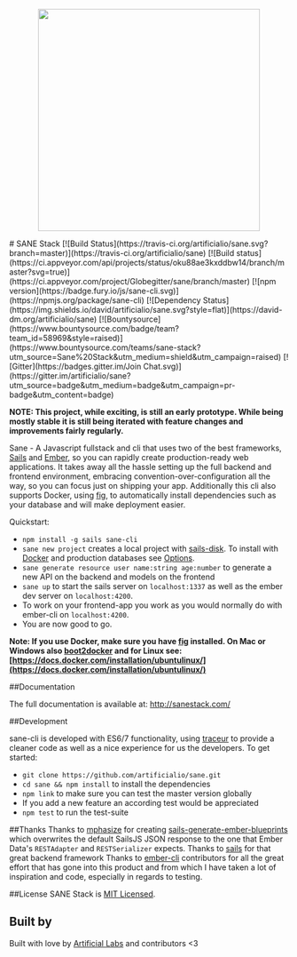 <p align="center">
  <img src="https://camo.githubusercontent.com/b8ecf54b15f51c7c992d6fce003b661c96d8acec/68747470733a2f2f63646e2e7261776769742e636f6d2f6172746966696369616c696f2f73616e652f67682d70616765732f5f696e636c756465732f73616e652d6c6f676f2e737667" width="400"/>
</p>
# SANE Stack
[![Build Status](https://travis-ci.org/artificialio/sane.svg?branch=master)](https://travis-ci.org/artificialio/sane) [![Build status](https://ci.appveyor.com/api/projects/status/oku88ae3kxddbw14/branch/master?svg=true)](https://ci.appveyor.com/project/Globegitter/sane/branch/master) [![npm version](https://badge.fury.io/js/sane-cli.svg)](https://npmjs.org/package/sane-cli) [![Dependency Status](https://img.shields.io/david/artificialio/sane.svg?style=flat)](https://david-dm.org/artificialio/sane) [![Bountysource](https://www.bountysource.com/badge/team?team_id=58969&style=raised)](https://www.bountysource.com/teams/sane-stack?utm_source=Sane%20Stack&utm_medium=shield&utm_campaign=raised) [![Gitter](https://badges.gitter.im/Join Chat.svg)](https://gitter.im/artificialio/sane?utm_source=badge&utm_medium=badge&utm_campaign=pr-badge&utm_content=badge) 

**NOTE: This project, while exciting, is still an early prototype. While being mostly stable it is still being iterated with feature changes and improvements fairly regularly.**

Sane - A Javascript fullstack and cli that uses two of the best frameworks, [Sails](http://sailsjs.org/) and [Ember](http://emberjs.com/), so you can rapidly create production-ready web applications. It takes away all the hassle setting up the full backend and frontend environment, embracing convention-over-configuration all the way, so you can focus just on shipping your app. Additionally this cli also supports Docker, using [fig](http://www.fig.sh/), to automatically install dependencies such as your database and will make deployment easier.

Quickstart:
* `npm install -g sails sane-cli`
* `sane new project` creates a local project with [sails-disk](https://github.com/balderdashy/sails-disk). To install with [Docker](https://www.docker.com/) and production databases see [Options](http://sanestack.com/#sane-stack-options).
* `sane generate resource user name:string age:number` to generate a new API on the backend and models on the frontend
* `sane up` to start the sails server on `localhost:1337` as well as the ember dev server on `localhost:4200`.
* To work on your frontend-app you work as you would normally do with ember-cli on `localhost:4200`.
* You are now good to go.

**Note: If you use Docker, make sure you have [fig](http://www.fig.sh/install.html) installed. On Mac or Windows also [boot2docker](http://boot2docker.io/) and for Linux see: [https://docs.docker.com/installation/ubuntulinux/](https://docs.docker.com/installation/ubuntulinux/)**

##Documentation

The full documentation is available at: http://sanestack.com/

##Development

sane-cli is developed with ES6/7 functionality, using [traceur](https://github.com/google/traceur-compiler) to provide a cleaner code as well as a nice experience for us the developers.
To get started:
* `git clone https://github.com/artificialio/sane.git`
* `cd sane && npm install` to install the dependencies
* `npm link` to make sure you can test the master version globally
* If you add a new feature an according test would be appreciated
* `npm test` to run the test-suite

##Thanks
Thanks to [mphasize](https://github.com/mphasize) for creating [sails-generate-ember-blueprints](https://github.com/mphasize/sails-generate-ember-blueprints) which overwrites the default SailsJS JSON response to the one that Ember Data's `RESTAdapter` and `RESTSerializer` expects.
Thanks to [sails](https://github.com/balderdashy/sails) for that great backend framework
Thanks to [ember-cli](https://github.com/stefanpenner/ember-cli) contributors for all the great effort that has gone into this product and from which I have taken a lot of inspiration and code, especially in regards to testing.

##License
SANE Stack is [MIT Licensed](https://github.com/artificialio/sails-ember-starter-kit/blob/master/LICENSE.md).

## Built by
Built with love by [Artificial Labs](http://artificial.io/) and contributors <3
